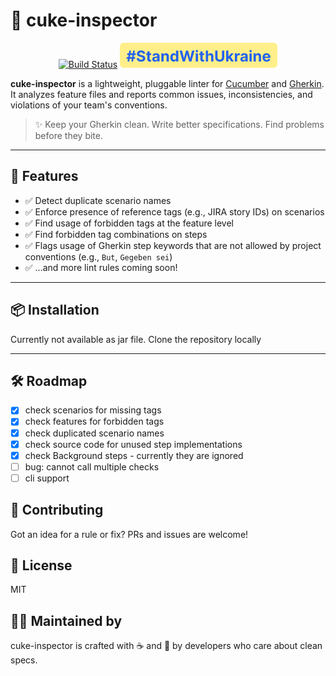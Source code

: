 
# 🥒 cuke-inspector

<div align="center">

[![Build Status](https://github.com/rolger/cuke-inspector/workflows/Build/badge.svg)](https://github.com/rolger/cuke-inspector/actions)
[![#StandWithUkraine](https://raw.githubusercontent.com/vshymanskyy/StandWithUkraine/main/badges/StandWithUkraine.svg)](https://vshymanskyy.github.io/StandWithUkraine)

</div>

**cuke-inspector** is a lightweight, pluggable linter for [Cucumber](https://cucumber.io/) and [Gherkin](https://cucumber.io/docs/gherkin/). It analyzes feature files and reports common issues, inconsistencies, and violations of your team's conventions.

> ✨ Keep your Gherkin clean. Write better specifications. Find problems before they bite.

---

## 🚀 Features

- ✅ Detect duplicate scenario names
- ✅ Enforce presence of reference tags (e.g., JIRA story IDs) on scenarios
- ✅ Find usage of forbidden tags at the feature level
- ✅ Find forbidden tag combinations on steps
- ✅ Flags usage of Gherkin step keywords that are not allowed by project conventions (e.g., `But`, `Gegeben sei`)
- ✅ ...and more lint rules coming soon!

---

## 📦 Installation

Currently not available as jar file. Clone the repository locally

---

## 🛠 Roadmap
- [x] check scenarios for missing tags
- [x] check features for forbidden tags
- [x] check duplicated scenario names
- [x] check source code for unused step implementations
- [x] check Background steps - currently they are ignored 
- [ ] bug: cannot call multiple checks 
- [ ] cli support

## 🤝 Contributing
Got an idea for a rule or fix? PRs and issues are welcome!

## 📄 License
MIT

## 🧑‍💻 Maintained by
cuke-inspector is crafted with ☕ and 🥒 by developers who care about clean specs.

